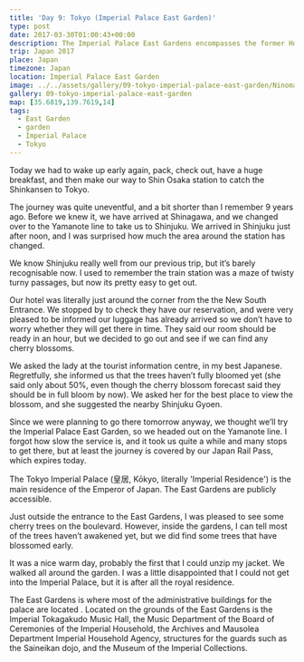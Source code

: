 ```yaml
---
title: 'Day 9: Tokyo (Imperial Palace East Garden)'
type: post
date: 2017-03-30T01:00:43+00:00
description: The Imperial Palace East Gardens encompasses the former Honmaru and Ninomaru areas of Edo Castle and the Imperial Tokagakudo Music Hall.
trip: Japan 2017
place: Japan
timezone: Japan
location: Imperial Palace East Garden
image: ../../assets/gallery/09-tokyo-imperial-palace-east-garden/Ninomaru garden.jpeg
gallery: 09-tokyo-imperial-palace-east-garden
map: [35.6819,139.7619,14]
tags:
  - East Garden
  - garden
  - Imperial Palace
  - Tokyo
---
```

Today we had to wake up early again, pack, check out, have a huge breakfast, and then make our way to Shin Osaka station to catch the Shinkansen to Tokyo.

The journey was quite uneventful, and a bit shorter than I remember 9 years ago. Before we knew it, we have arrived at Shinagawa, and we changed over to the Yamanote line to take us to Shinjuku. We arrived in Shinjuku just after noon, and I was surprised how much the area around the station has changed.

We know Shinjuku really well from our previous trip, but it’s barely recognisable now. I used to remember the train station was a maze of twisty turny passages, but now its pretty easy to get out.

Our hotel was literally just around the corner from the the New South Entrance. We stopped by to check they have our reservation, and were very pleased to be informed our luggage has already arrived so we don’t have to worry whether they will get there in time. They said our room should be ready in an hour, but we decided to go out and see if we can find any cherry blossoms.

We asked the lady at the tourist information centre, in my best Japanese. Regretfully, she informed us that the trees haven’t fully bloomed yet (she said only about 50%, even though the cherry blossom forecast said they should be in full bloom by now). We asked her for the best place to view the blossom, and she suggested the nearby Shinjuku Gyoen.

Since we were planning to go there tomorrow anyway, we thought we’ll try the Imperial Palace East Garden, so we headed out on the Yamanote line. I forgot how slow the service is, and it took us quite a while and many stops to get there, but at least the journey is covered by our Japan Rail Pass, which expires today.

The Tokyo Imperial Palace (皇居, Kōkyo, literally 'Imperial Residence') is the main residence of the Emperor of Japan. The East Gardens are publicly accessible.

Just outside the entrance to the East Gardens, I was pleased to see some cherry trees on the boulevard. However, inside the gardens, I can tell most of the trees haven’t awakened yet, but we did find some trees that have blossomed early.

It was a nice warm day, probably the first that I could unzip my jacket. We walked all around the garden. I was a little disappointed that I could not get into the Imperial Palace, but it is after all the royal residence.

The East Gardens is where most of the administrative buildings for the palace are located . Located on the grounds of the East Gardens is the Imperial Tokagakudo Music Hall, the Music Department of the Board of Ceremonies of the Imperial Household, the Archives and Mausolea Department Imperial Household Agency, structures for the guards such as the Saineikan dojo, and the Museum of the Imperial Collections.
